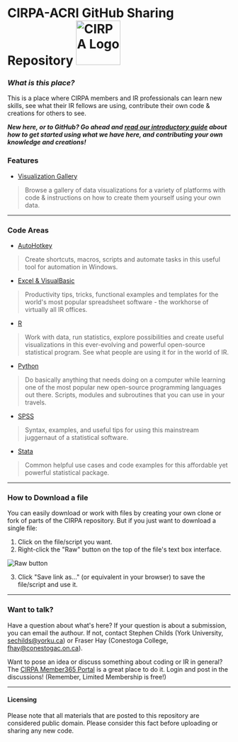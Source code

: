# CIRPA-ACRI GitHub Sharing Repository <img src="https://is4-ssl.mzstatic.com/image/thumb/Purple128/v4/c1/37/2a/c1372a8b-7779-cc88-917f-17db385bdae2/source/512x512bb.jpg" alt="CIRPA Logo" title="CIRPA" width="100"/>
### *What is this place?*

This is a place where CIRPA members and IR professionals can learn new skills, see what their IR fellows are using, contribute their own code & creations for others to see.

***New here, or to GitHub? Go ahead and [read our introductory guide](https://github.com/Sopwith/IR/blob/master/Guide.md) about how to get started using what we have here, and contributing your own knowledge and creations!***

### Features

* [Visualization Gallery](https://github.com/Sopwith/IR/tree/master/Visualization%20Gallery)
> Browse a gallery of data visualizations for a variety of platforms with code & instructions on how to create them yourself using your own data.

---
### Code Areas

* [AutoHotkey](https://github.com/Sopwith/IR/tree/master/AutoHotkey)
> Create shortcuts, macros, scripts and automate tasks in this useful tool for automation in Windows. 
* [Excel & VisualBasic](https://github.com/Sopwith/IR/tree/master/Excel%20%26%20Visual%20Basic)
> Productivity tips, tricks, functional examples and templates for the world's most popular spreadsheet software - the workhorse of virtually all IR offices. 
* [R](https://github.com/Sopwith/IR/tree/master/R)
> Work with data, run statistics, explore possibilities and create useful visualizations in this ever-evolving and powerful open-source statistical program. See what people are using it for in the world of IR.
* [Python](Python/)
> Do basically anything that needs doing on a computer while learning one of the most popular new open-source programming languages out there. Scripts, modules and subroutines that you can use in your travels.
* [SPSS](https://github.com/Sopwith/IR/tree/master/SPSS)
> Syntax, examples, and useful tips for using this mainstream juggernaut of a statistical software.
* [Stata](https://github.com/Sopwith/IR/tree/master/Stata)
> Common helpful use cases and code examples for this affordable yet powerful statistical package.

---
### How to Download a file
You can easily download or work with files by creating your own clone or fork of parts of the CIRPA repository. But if you just want to download a single file:
1. Click on the file/script you want.
2. Right-click the "Raw" button on the top of the file's text box interface.

![Raw button](https://www.dropbox.com/s/fyt1qz0qeqjn0vf/GitHub-RawButton.png?raw=1)

3. Click "Save link as..." (or equivalent in your browser) to save the file/script and use it.

---
### Want to talk?
Have a question about what's here? If your question is about a submission, you can email the authour. If not, contact Stephen Childs (York University, sechilds@yorku.ca) or Fraser Hay (Conestoga College, fhay@conestogac.on.ca).

Want to pose an idea or discuss something about coding or IR in general? The [CIRPA Member365 Portal](https://cirpa.member365.com/sharingnetwork/login?redirect=https%3A%2F%2Fcirpa.member365.com%2Fsharingnetwork%2Fdashboard) is a great place to do it. Login and post in the discussions! (Remember, Limited Membership is free!)

---
#### Licensing
Please note that all materials that are posted to this repository are considered public domain. Please consider this fact before uploading or sharing any new code.
